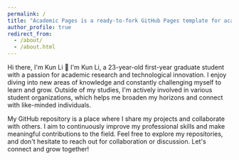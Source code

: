 ```yaml
---
permalink: /
title: "Academic Pages is a ready-to-fork GitHub Pages template for academic personal websites"
author_profile: true
redirect_from: 
  - /about/
  - /about.html
---
```


Hi there, I'm Kun Li 👋
I'm Kun Li, a 23-year-old first-year graduate student with a passion for academic research and technological innovation. I enjoy diving into new areas of knowledge and constantly challenging myself to learn and grow. Outside of my studies, I'm actively involved in various student organizations, which helps me broaden my horizons and connect with like-minded individuals.

My GitHub repository is a place where I share my projects and collaborate with others. I aim to continuously improve my professional skills and make meaningful contributions to the field. Feel free to explore my repositories, and don't hesitate to reach out for collaboration or discussion. Let's connect and grow together!
